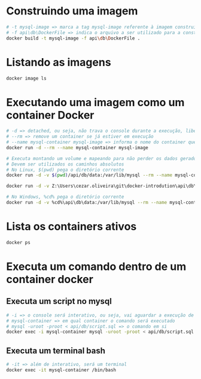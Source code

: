 # Construindo uma imagem
```bash
# -t mysql-image => marca a tag mysql-image referente à imagem construida
# -f api\db\DockerFile => indica o arquivo a ser utilizado para a construção
docker build -t mysql-image -f api\db\DockerFile .
```

# Listando as imagens
```bash
docker image ls
```

# Executando uma imagem como um container Docker
```bash
# -d => detached, ou seja, não trava o console durante a execução, liberando para outros usos
# --rm => remove um container se já estiver em execução
# --name mysql-container mysql-image => informa o nome do container que executará a imagem
docker run -d --rm --name mysql-container mysql-image

# Executa montando um volume e mapeando para não perder os dados gerados durante a execução do container
# Devem ser utilizados os caminhos absolutos
# No Linux, $(pwd) pega o diretório corrente
docker run -d -v $(pwd)/api/db/data:/var/lib/mysql --rm --name mysql-container mysql-image

docker run -d -v Z:\Users\cezar.oliveira\git\docker-introdution\api\db\data:/var/lib/mysql --rm --name mysql-container mysql-image

# No Windows, %cd% pega o diretório corrente
docker run -d -v %cd%\api\db\data:/var/lib/mysql --rm --name mysql-container mysql-image
```

# Lista os containers ativos
```bash
docker ps
```

# Executa um comando dentro de um container docker

## Executa um script no mysql
```bash
# -i => o console será interativo, ou seja, vai aguardar a execução de tudo antes de finalizar
# mysql-container => em qual container o comando será executado
# mysql -uroot -proot < api/db/script.sql => o comando em si
docker exec -i mysql-container mysql -uroot -proot < api/db/script.sql
```

## Executa um terminal bash
```bash
# -it => além de interativo, será um terminal
docker exec -it mysql-container /bin/bash
```
